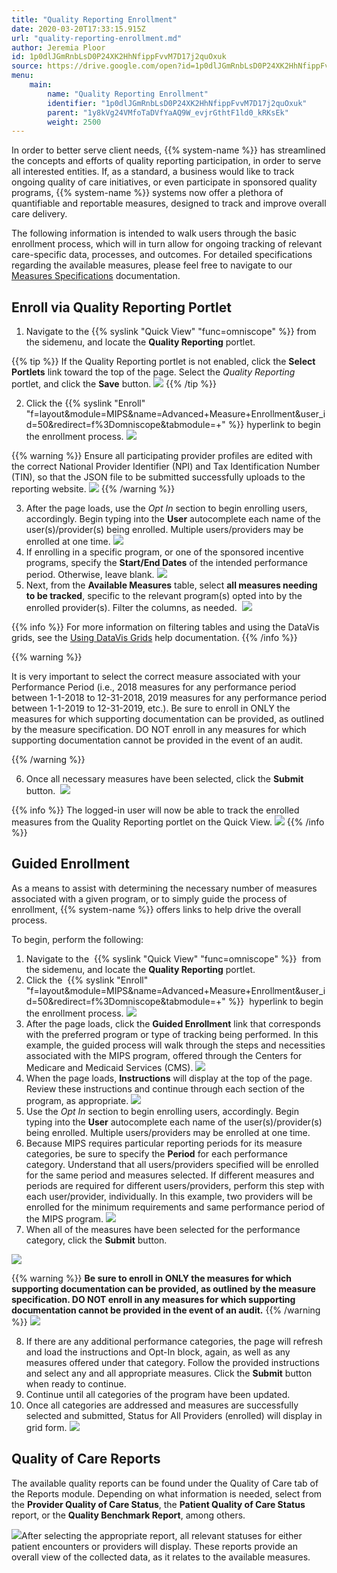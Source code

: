 ```yaml
---
title: "Quality Reporting Enrollment"
date: 2020-03-20T17:33:15.915Z
url: "quality-reporting-enrollment.md"
author: Jeremia Ploor
id: 1p0dlJGmRnbLsD0P24XK2HhNfippFvvM7D17j2quOxuk
source: https://drive.google.com/open?id=1p0dlJGmRnbLsD0P24XK2HhNfippFvvM7D17j2quOxuk
menu:
    main:
        name: "Quality Reporting Enrollment"
        identifier: "1p0dlJGmRnbLsD0P24XK2HhNfippFvvM7D17j2quOxuk"
        parent: "1y8kVg24VMfoTaDVfYaAQ9W_evjrGthtF1ld0_kRKsEk"
        weight: 2500
---
```

In order to better serve client needs, {{% system-name %}} has streamlined the concepts and efforts of quality reporting participation, in order to serve all interested entities. If, as a standard, a business would like to track ongoing quality of care initiatives, or even participate in sponsored quality programs, {{% system-name %}} systems now offer a plethora of quantifiable and reportable measures, designed to track and improve overall care delivery.



The following information is intended to walk users through the basic enrollment process, which will in turn allow for ongoing tracking of relevant care-specific data, processes, and outcomes. For detailed specifications regarding the available measures, please feel free to navigate to our [Measures Specifications](measures.md) documentation.

## Enroll via Quality Reporting Portlet

1. Navigate to the {{% syslink "Quick View" "func=omniscope" %}} from the sidemenu, and locate the <strong>Quality Reporting</strong> portlet. 

{{% tip %}} If the Quality Reporting portlet is not enabled, click the **Select Portlets** link toward the top of the page. Select the *Quality Reporting* portlet, and click the **Save** button. ![](external_files/e0e321528692f3552c985df19845b384.png) {{% /tip %}}

2. Click the {{% syslink "Enroll" "f=layout&module=MIPS&name=Advanced+Measure+Enrollment&user_id=50&redirect=f%3Domniscope&tabmodule=+" %}} hyperlink to begin the enrollment process.    ![](external_files/a83a8791d43b98ea130c4412a87263ee.png) 

{{% warning %}} Ensure all participating provider profiles are edited with the correct National Provider Identifier (NPI) and Tax Identification Number (TIN), so that the JSON file to be submitted successfully uploads to the reporting website. ![](external_files/8bba9bdf65156c632169b350636b5b4a.png) {{% /warning %}}

3. After the page loads, use the <em>Opt In</em> section to begin enrolling users, accordingly. Begin typing into the <strong>User</strong> autocomplete each name of the user(s)/provider(s) being enrolled. Multiple users/providers may be enrolled at one time.    ![](external_files/f049f4769b0f62f43e94e848eb886a85.png)
4. If enrolling in a specific program, or one of the sponsored incentive programs, specify the <strong>Start/End Dates</strong> of the intended performance period. Otherwise, leave blank.    ![](external_files/fcba7ef35dbc12c2766de3612b17a0fc.png)
5. Next, from the <strong>Available Measures</strong> table, select <strong>all measures needing to be tracked</strong>, specific to the relevant program(s) opted into by the enrolled provider(s). Filter the columns, as needed.  ![](external_files/25a844da1edb3f9ceb96b956fa2b433d.png) 

{{% info %}} For more information on filtering tables and using the DataVis grids, see the [Using DataVis Grids](using-datavis-grids-data-tools.md) help documentation. {{% /info %}}


 {{% warning %}} 

It is very important to select the correct measure associated with your Performance Period (i.e., 2018 measures for any performance period between 1-1-2018 to 12-31-2018, 2019 measures for any performance period between 1-1-2019 to 12-31-2019, etc.). Be sure to enroll in ONLY the measures for which supporting documentation can be provided, as outlined by the measure specification. DO NOT enroll in any measures for which supporting documentation cannot be provided in the event of an audit. 

{{% /warning %}}
  

6. Once all necessary measures have been selected, click the <strong>Submit</strong> button.  ![](external_files/a9861c23dae58c7cea6e656ba9b23097.png) 

{{% info %}} The logged-in user will now be able to track the enrolled measures from the Quality Reporting portlet on the Quick View. ![](external_files/f002496bda712e9cc35e0a2c384d84c5.png) {{% /info %}}


## Guided Enrollment

As a means to assist with determining the necessary number of measures associated with a given program, or to simply guide the process of enrollment, {{% system-name %}} offers links to help drive the overall process.

To begin, perform the following:

1. Navigate to the  {{% syslink "Quick View" "func=omniscope" %}}  from the sidemenu, and locate the <strong>Quality Reporting</strong> portlet.
2. Click the  {{% syslink "Enroll" "f=layout&module=MIPS&name=Advanced+Measure+Enrollment&user_id=50&redirect=f%3Domniscope&tabmodule=+" %}}  hyperlink to begin the enrollment process. ![](external_files/a83a8791d43b98ea130c4412a87263ee.png) 
3. After the page loads, click the <strong>Guided Enrollment</strong> link that corresponds with the preferred program or type of tracking being performed. In this example, the guided process will walk through the steps and necessities associated with the MIPS program, offered through the Centers for Medicare and Medicaid Services (CMS).    ![](external_files/d413622942396eeab63b2eedf3bca25d.png)
4. When the page loads, <strong>Instructions</strong> will display at the top of the page. Review these instructions and continue through each section of the program, as appropriate.    ![](external_files/5834e576130b4bc785402ae5e366b158.png)
5. Use the <em>Opt In</em> section to begin enrolling users, accordingly. Begin typing into the <strong>User</strong> autocomplete each name of the user(s)/provider(s) being enrolled. Multiple users/providers may be enrolled at one time.   
6. Because MIPS requires particular reporting periods for its measure categories, be sure to specify the <strong>Period</strong> for each performance category. Understand that all users/providers specified will be enrolled for the same period and measures selected. If different measures and periods are required for different users/providers, perform this step with each user/provider, individually. In this example, two providers will be enrolled for the minimum requirements and same performance period of the MIPS program.    ![](external_files/0ba4f9edee0790ce14184279bfda45b2.png)
7. When all of the measures have been selected for the performance category, click the <strong>Submit</strong> button.

![](external_files/952b02c0bb74b717077e1fc5faa22789.png) 

{{% warning %}} **Be sure to enroll in ONLY the measures for which supporting documentation can be provided, as outlined by the measure specification. DO NOT enroll in any measures for which supporting documentation cannot be provided in the event of an audit.** {{% /warning %}}
  ![](external_files/952b02c0bb74b717077e1fc5faa22789.png)



8. If there are any additional performance categories, the page will refresh and load the instructions and Opt-In block, again, as well as any measures offered under that category. Follow the provided instructions and select any and all appropriate measures. Click the <strong>Submit</strong> button when ready to continue.   
9. Continue until all categories of the program have been updated.   
10. Once all categories are addressed and measures are successfully selected and submitted, Status for All Providers (enrolled) will display in grid form.  ![](external_files/951a6bafb8a798692b495f81d67fd0bf.png)

## Quality of Care Reports

The available quality reports can be found under the Quality of Care tab of the Reports module. Depending on what information is needed, select from the **Provider Quality of Care Status**, the **Patient Quality of Care Status** report, or the **Quality Benchmark Report**, among others.





![](external_files/92390dec25bfa5e5947808833f20b533.png)After selecting the appropriate report, all relevant statuses for either patient encounters or providers will display. These reports provide an overall view of the collected data, as it relates to the available measures.


